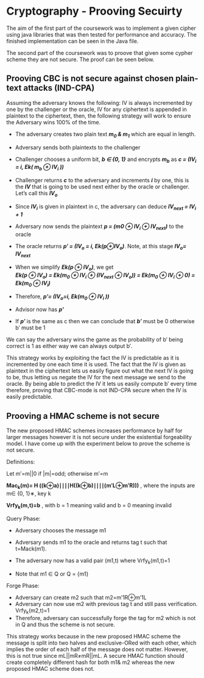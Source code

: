 # Cryptography - Prooving Secuirty 
The aim of the first part of the coursework was to implement a given cipher using java libraries that was then tested for performance and accuracy. The finished implementation can be seen in the Java file.

The second part of the coursework was to proove that given some cypher scheme they are not secure. The proof can be seen below. 

## Prooving CBC is not secure against chosen plain-text attacks (IND-CPA)
Assuming the adversary knows the following: IV is always incremented by one by the challenger or the oracle, IV for any ciphertext is appended in plaintext to the ciphertext, then, the following strategy will work to ensure the Adversary wins 100% of the time.  

* The adversary creates two plain text  __*m<sub>0</sub> & m<sub>1</sub>*__ which are equal in length.   
* Adversary sends both plaintexts to the challenger 
* Challenger chooses a uniform bit, __*b ∈ {0, 1}*__ and encrypts __*m<sub>b</sub>*__ as __*c = (IV<sub>i</sub> = i, Ek( m<sub>b</sub> ⊕ IV<sub>i</sub> ))*__
 
* Challenger returns __*c*__ to the adversary and increments __*i*__ by one, this is the __*IV*__ that is going to be used next either by the oracle or challenger. Let’s call this __*IV<sub>o</sub>*__
 
* Since __*IV<sub>i</sub>*__  is given in plaintext in c, the adversary can deduce __*IV<sub>next</sub> = IV<sub>i</sub> + 1*__

* Adversary now sends the plaintext __*p = (m0 ⊕ IV<sub>i</sub> ⊕ IV<sub>next</sub>)*__ to the oracle  
* The oracle returns __*p′ = (IV<sub>o</sub> = i, Ek(p⊕IV<sub>o</sub>)*__. Note, at this stage __*IV<sub>o</sub>= IV<sub>next</sub>*__
* When we simplify __*Ek(p ⊕ IV<sub>o</sub>)*__, we get </br>
__*Ek(p ⊕ IV<sub>o</sub>) = Ek(m<sub>0</sub> ⊕ IV<sub>i</sub> ⊕ (IV<sub>next</sub> ⊕ IV<sub>o</sub>)) = Ek(m<sub>0</sub> ⊕ IV<sub>i</sub> ⊕ 0) = Ek(m<sub>0</sub> ⊕ IV<sub>i</sub>)*__
* Therefore, __*p′= (IV<sub>o</sub>=i, Ek(m<sub>0</sub> ⊕ IV<sub>i</sub> ))*__
* Advisor now has __*p'*__
* If __*p′*__ is the same as c then we can conclude that __*b′*__ must be 0 otherwise b′ must be 1

We can say the adversary wins the game as the probability of b′ being correct is 1 as either way we can always output b′. 

This strategy works by exploiting the fact the IV is predictable as it is incremented by one each time it is used. The fact that the IV is given as plaintext in the ciphertext lets us easily figure out what the next IV is going to be, thus letting us negate the IV for the next message we send to the oracle. By being able to predict the IV it lets us easily compute 
b′
 every time therefore, proving that CBC-mode is not IND-CPA secure when the IV is easily predictable.  
 
 
 ## Prooving a HMAC scheme is not secure
 
The new proposed HMAC schemes increases performance by half for larger messages however it is not secure under the existential forgeability model. I have come up with the experiment below to prove the scheme is not secure.  

Definitions: 

Let m′=m||0 if |m|=odd; otherwise m′=m
 
**Mac<sub>k</sub>(m)= H ((k⊕a)∣∣∣∣H((k⊕b)∣∣∣∣(m′L⊕m′R)))** , where the inputs are m∈ {0, 1}∗, key k 
  
**Vrfy<sub>k</sub>(m,t)=b**
, with b = 1 meaning valid and b = 0 meaning invalid 

Query Phase: 

* Adversary chooses the message m1
 

* Adversary sends  m1 to the oracle and returns tag t such that t=Mack(m1).  

* The adversary now has a valid pair (m1,t) where Vrfy<sub>k</sub>(m1,t)=1 
* Note that m1 ∈ Q or Q = {m1}
 
Forge Phase: 

* Adversary can create m2 such that m2=m′1R⊕m′1L
* Adversary can now use m2 with previous tag t and still pass verification. Vrfy<sub>k</sub>(m2,t)=1
* Therefore, adversary can successfully forge the tag for m2 which is not in Q and thus the scheme is not secure.  

This strategy works because in the new proposed HMAC scheme the message is split into two halves and exclusive-ORed with each other, which implies the order of each half of the message does not matter. However, this is not true since mL||mR≠mR||mL. A secure HMAC function should create completely different hash for both m1& m2 whereas the new proposed HMAC scheme does not.  
